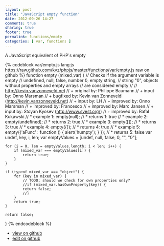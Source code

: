```yaml
---
layout: post
title: "JavaScript empty function"
date: 2012-09-26 14:27
comments: true
sharing: true
footer: true
permalink: functions/empty
categories: [ var, functions ]
---
```

A JavaScript equivalent of PHP's empty
<!-- more -->
{% codeblock var/empty.js lang:js https://raw.github.com/kvz/phpjs/master/functions/var/empty.js raw on github %}
function empty (mixed_var) {
    // Checks if the argument variable is empty
    // undefined, null, false, number 0, empty string,
    // string "0", objects without properties and empty arrays
    // are considered empty
    //
    // http://kevin.vanzonneveld.net
    // +   original by: Philippe Baumann
    // +      input by: Onno Marsman
    // +   bugfixed by: Kevin van Zonneveld (http://kevin.vanzonneveld.net)
    // +      input by: LH
    // +   improved by: Onno Marsman
    // +   improved by: Francesco
    // +   improved by: Marc Jansen
    // +      input by: Stoyan Kyosev (http://www.svest.org/)
    // +   improved by: Rafal Kukawski
    // *     example 1: empty(null);
    // *     returns 1: true
    // *     example 2: empty(undefined);
    // *     returns 2: true
    // *     example 3: empty([]);
    // *     returns 3: true
    // *     example 4: empty({});
    // *     returns 4: true
    // *     example 5: empty({'aFunc' : function () { alert('humpty'); } });
    // *     returns 5: false
    var undef, key, i, len;
    var emptyValues = [undef, null, false, 0, "", "0"];
    
    for (i = 0, len = emptyValues.length; i < len; i++) {
        if (mixed_var === emptyValues[i]) {
            return true;
        }
    }

    if (typeof mixed_var === "object") {
        for (key in mixed_var) {
            // TODO: should we check for own properties only?
            //if (mixed_var.hasOwnProperty(key)) {
            return false;
            //}
        }
        return true;
    }

    return false;
}
{% endcodeblock %}
<ul>
 <li><a href="https://github.com/kvz/phpjs/blob/master/functions/var/empty.js">view on github</a></li>
 <li><a href="https://github.com/kvz/phpjs/edit/master/functions/var/empty.js">edit on github</a></li>
</ul>
